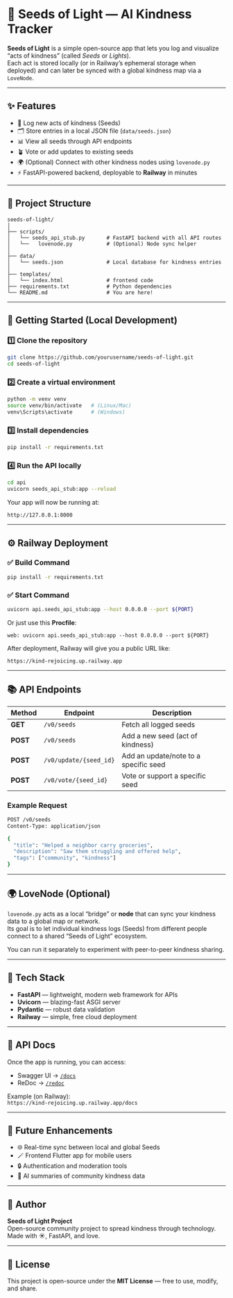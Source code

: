 # 🌱 Seeds of Light — AI Kindness Tracker

**Seeds of Light** is a simple open-source app that lets you log and visualize “acts of kindness” (called *Seeds* or *Lights*).  
Each act is stored locally (or in Railway’s ephemeral storage when deployed) and can later be synced with a global kindness map via a `LoveNode`.

---

## ✨ Features

- 📜 Log new acts of kindness (Seeds)
- 🗂️ Store entries in a local JSON file (`data/seeds.json`)
- 📊 View all seeds through API endpoints
- 🪴 Vote or add updates to existing seeds
- 🌍 (Optional) Connect with other kindness nodes using `lovenode.py`
- ⚡ FastAPI-powered backend, deployable to **Railway** in minutes

---

## 🧩 Project Structure

```
seeds-of-light/
│
├── scripts/
│   └── seeds_api_stub.py       # FastAPI backend with all API routes
│   └──   lovenode.py           # (Optional) Node sync helper
│
├── data/
│   └── seeds.json              # Local database for kindness entries
│
├── templates/
│   └── index.html              # frontend code  
├── requirements.txt            # Python dependencies
└── README.md                   # You are here!
```

---

## 🚀 Getting Started (Local Development)

### 1️⃣ Clone the repository
```bash
git clone https://github.com/yourusername/seeds-of-light.git
cd seeds-of-light
```

### 2️⃣ Create a virtual environment
```bash
python -m venv venv
source venv/bin/activate   # (Linux/Mac)
venv\Scripts\activate      # (Windows)
```

### 3️⃣ Install dependencies
```bash
pip install -r requirements.txt
```

### 4️⃣ Run the API locally
```bash
cd api
uvicorn seeds_api_stub:app --reload
```

Your app will now be running at:
```
http://127.0.0.1:8000
```

---

## ⚙️ Railway Deployment

### ✅ Build Command
```bash
pip install -r requirements.txt
```

### ✅ Start Command
```bash
uvicorn api.seeds_api_stub:app --host 0.0.0.0 --port ${PORT}
```

Or just use this **Procfile**:
```
web: uvicorn api.seeds_api_stub:app --host 0.0.0.0 --port ${PORT}
```

After deployment, Railway will give you a public URL like:
```
https://kind-rejoicing.up.railway.app
```

---

## 📚 API Endpoints

| Method | Endpoint | Description |
|--------|-----------|-------------|
| **GET** | `/v0/seeds` | Fetch all logged seeds |
| **POST** | `/v0/seeds` | Add a new seed (act of kindness) |
| **POST** | `/v0/update/{seed_id}` | Add an update/note to a specific seed |
| **POST** | `/v0/vote/{seed_id}` | Vote or support a specific seed |

### Example Request
```bash
POST /v0/seeds
Content-Type: application/json

{
  "title": "Helped a neighbor carry groceries",
  "description": "Saw them struggling and offered help",
  "tags": ["community", "kindness"]
}
```

---

## 🌍 LoveNode (Optional)

`lovenode.py` acts as a local “bridge” or **node** that can sync your kindness data to a global map or network.  
Its goal is to let individual kindness logs (Seeds) from different people connect to a shared “Seeds of Light” ecosystem.

You can run it separately to experiment with peer-to-peer kindness sharing.

---

## 🧠 Tech Stack

- **FastAPI** — lightweight, modern web framework for APIs  
- **Uvicorn** — blazing-fast ASGI server  
- **Pydantic** — robust data validation  
- **Railway** — simple, free cloud deployment

---

## 📖 API Docs

Once the app is running, you can access:
- Swagger UI → [`/docs`](http://127.0.0.1:8000/docs)
- ReDoc → [`/redoc`](http://127.0.0.1:8000/redoc)

Example (on Railway):  
`https://kind-rejoicing.up.railway.app/docs`

---

## 🧩 Future Enhancements
- 🌐 Real-time sync between local and global Seeds
- 🪄 Frontend Flutter app for mobile users
- 🔒 Authentication and moderation tools
- 💌 AI summaries of community kindness data

---

## 🩵 Author
**Seeds of Light Project**  
Open-source community project to spread kindness through technology.  
Made with ☀️, FastAPI, and love.

---

## 📜 License
This project is open-source under the **MIT License** — free to use, modify, and share.
